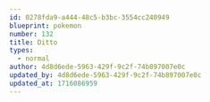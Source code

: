 ```yaml
---
id: 0278fda9-a444-48c5-b3bc-3554cc240949
blueprint: pokemon
number: 132
title: Ditto
types:
  - normal
author: 4d8d6ede-5963-429f-9c2f-74b897007e0c
updated_by: 4d8d6ede-5963-429f-9c2f-74b897007e0c
updated_at: 1716086959
---
```

